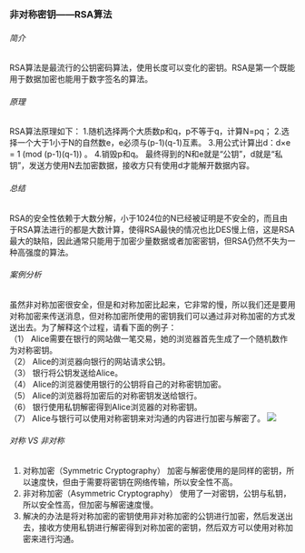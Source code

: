 ### 非对称密钥——RSA算法

###### 简介
RSA算法是最流行的公钥密码算法，使用长度可以变化的密钥。RSA是第一个既能用于数据加密也能用于数字签名的算法。

###### 原理
RSA算法原理如下：
1.随机选择两个大质数p和q，p不等于q，计算N=pq；
2.选择一个大于1小于N的自然数e，e必须与(p-1)(q-1)互素。
3.用公式计算出d：d×e = 1 (mod (p-1)(q-1)) 。
4.销毁p和q。
最终得到的N和e就是“公钥”，d就是“私钥”，发送方使用N去加密数据，接收方只有使用d才能解开数据内容。

###### 总结
RSA的安全性依赖于大数分解，小于1024位的N已经被证明是不安全的，而且由于RSA算法进行的都是大数计算，使得RSA最快的情况也比DES慢上倍，这是RSA最大的缺陷，因此通常只能用于加密少量数据或者加密密钥，但RSA仍然不失为一种高强度的算法。

###### 案例分析
虽然非对称加密很安全，但是和对称加密比起来，它非常的慢，所以我们还是要用对称加密来传送消息，但对称加密所使用的密钥我们可以通过非对称加密的方式发送出去。为了解释这个过程，请看下面的例子：  
（1） Alice需要在银行的网站做一笔交易，她的浏览器首先生成了一个随机数作为对称密钥。  
（2） Alice的浏览器向银行的网站请求公钥。  
（3） 银行将公钥发送给Alice。  
（4） Alice的浏览器使用银行的公钥将自己的对称密钥加密。  
（5） Alice的浏览器将加密后的对称密钥发送给银行。  
（6） 银行使用私钥解密得到Alice浏览器的对称密钥。  
（7） Alice与银行可以使用对称密钥来对沟通的内容进行加密与解密了。
![](http://images.cnitblog.com/blog/442200/201410/121924258581724.png)

###### 对称 VS 非对称
1. 对称加密（Symmetric Cryptography）
加密与解密使用的是同样的密钥，所以速度快，但由于需要将密钥在网络传输，所以安全性不高。
2. 非对称加密（Asymmetric Cryptography）
使用了一对密钥，公钥与私钥，所以安全性高，但加密与解密速度慢。
3. 解决的办法是将对称加密的密钥使用非对称加密的公钥进行加密，然后发送出去，接收方使用私钥进行解密得到对称加密的密钥，然后双方可以使用对称加密来进行沟通。
